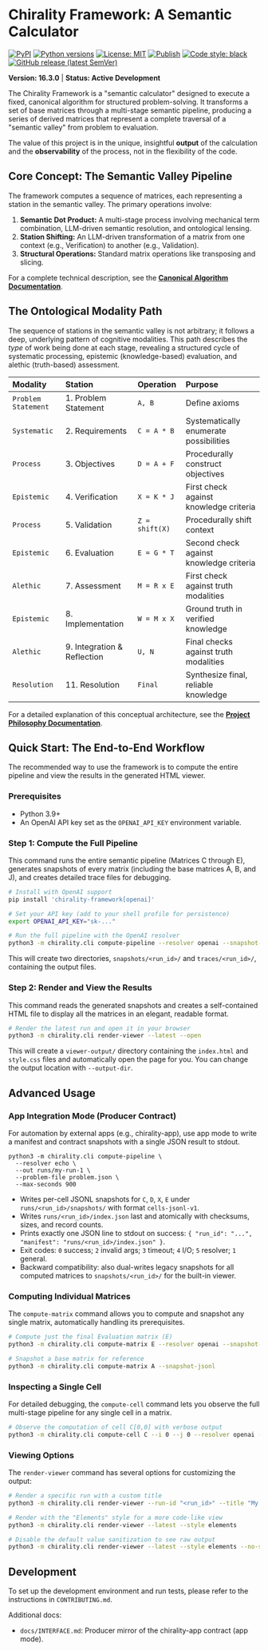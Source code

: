 # Chirality Framework: A Semantic Calculator

[![PyPI](https://img.shields.io/pypi/v/chirality-framework.svg)](https://pypi.org/project/chirality-framework/)
[![Python versions](https://img.shields.io/pypi/pyversions/chirality-framework.svg)](https://pypi.org/project/chirality-framework/)
[![License: MIT](https://img.shields.io/badge/License-MIT-yellow.svg)](LICENSE)
[![Publish](https://github.com/sgttomas/chirality-framework/actions/workflows/python-publish.yml/badge.svg)](https://github.com/sgttomas/chirality-framework/actions/workflows/python-publish.yml)
[![Code style: black](https://img.shields.io/badge/code%20style-black-000000.svg)](https://github.com/psf/black)
[![GitHub release (latest SemVer)](https://img.shields.io/github/v/tag/sgttomas/chirality-framework?sort=semver&label=release)](https://github.com/sgttomas/chirality-framework/tags)

**Version: 16.3.0** | **Status: Active Development**

The Chirality Framework is a "semantic calculator" designed to execute a fixed, canonical algorithm for structured problem-solving. It transforms a set of base matrices through a multi-stage semantic pipeline, producing a series of derived matrices that represent a complete traversal of a "semantic valley" from problem to evaluation.

The value of this project is in the unique, insightful **output** of the calculation and the **observability** of the process, not in the flexibility of the code.

## Core Concept: The Semantic Valley Pipeline

The framework computes a sequence of matrices, each representing a station in the semantic valley. The primary operations involve:
1.  **Semantic Dot Product:** A multi-stage process involving mechanical term combination, LLM-driven semantic resolution, and ontological lensing.
2.  **Station Shifting:** An LLM-driven transformation of a matrix from one context (e.g., Verification) to another (e.g., Validation).
3.  **Structural Operations:** Standard matrix operations like transposing and slicing.

For a complete technical description, see the **[Canonical Algorithm Documentation](docs/ALGORITHM.md)**.

## The Ontological Modality Path

The sequence of stations in the semantic valley is not arbitrary; it follows a deep, underlying pattern of cognitive modalities. This path describes the *type* of work being done at each stage, revealing a structured cycle of systematic processing, epistemic (knowledge-based) evaluation, and alethic (truth-based) assessment.

| Modality | Station | Operation | Purpose |
| :--- | :--- | :--- | :--- |
| `Problem Statement` | 1. Problem Statement | `A, B` | Define axioms |
| `Systematic` | 2. Requirements | `C = A * B` | Systematically enumerate possibilities |
| `Process` | 3. Objectives | `D = A + F` | Procedurally construct objectives |
| `Epistemic` | 4. Verification | `X = K * J` | First check against knowledge criteria |
| `Process` | 5. Validation | `Z = shift(X)` | Procedurally shift context |
| `Epistemic` | 6. Evaluation | `E = G * T` | Second check against knowledge criteria |
| `Alethic` | 7. Assessment | `M = R x E` | First check against truth modalities |
| `Epistemic` | 8. Implementation | `W = M x X` | Ground truth in verified knowledge |
| `Alethic` | 9. Integration & Reflection | `U, N` | Final checks against truth modalities |
| `Resolution` | 11. Resolution | `Final` | Synthesize final, reliable knowledge |

For a detailed explanation of this conceptual architecture, see the **[Project Philosophy Documentation](docs/PHILOSOPHY.md)**.

## Quick Start: The End-to-End Workflow

The recommended way to use the framework is to compute the entire pipeline and view the results in the generated HTML viewer.

### Prerequisites
- Python 3.9+
- An OpenAI API key set as the `OPENAI_API_KEY` environment variable.

### Step 1: Compute the Full Pipeline
This command runs the entire semantic pipeline (Matrices C through E), generates snapshots of every matrix (including the base matrices A, B, and J), and creates detailed trace files for debugging.

```bash
# Install with OpenAI support
pip install 'chirality-framework[openai]'

# Set your API key (add to your shell profile for persistence)
export OPENAI_API_KEY="sk-..."

# Run the full pipeline with the OpenAI resolver
python3 -m chirality.cli compute-pipeline --resolver openai --snapshot-jsonl --include-base
```
This will create two directories, `snapshots/<run_id>/` and `traces/<run_id>/`, containing the output files.

### Step 2: Render and View the Results
This command reads the generated snapshots and creates a self-contained HTML file to display all the matrices in an elegant, readable format.

```bash
# Render the latest run and open it in your browser
python3 -m chirality.cli render-viewer --latest --open
```
This will create a `viewer-output/` directory containing the `index.html` and `style.css` files and automatically open the page for you. You can change the output location with `--output-dir`.

## Advanced Usage

### App Integration Mode (Producer Contract)
For automation by external apps (e.g., chirality-app), use app mode to write a manifest and contract snapshots with a single JSON result to stdout.

```
python3 -m chirality.cli compute-pipeline \
  --resolver echo \
  --out runs/my-run-1 \
  --problem-file problem.json \
  --max-seconds 900
```

- Writes per-cell JSONL snapshots for `C`, `D`, `X`, `E` under `runs/<run_id>/snapshots/` with format `cells-jsonl-v1`.
- Writes `runs/<run_id>/index.json` last and atomically with checksums, sizes, and record counts.
- Prints exactly one JSON line to stdout on success: `{ "run_id": "...", "manifest": "runs/<run_id>/index.json" }`.
- Exit codes: `0` success; `2` invalid args; `3` timeout; `4` I/O; `5` resolver; `1` general.
- Backward compatibility: also dual-writes legacy snapshots for all computed matrices to `snapshots/<run_id>/` for the built-in viewer.

### Computing Individual Matrices
The `compute-matrix` command allows you to compute and snapshot any single matrix, automatically handling its prerequisites.

```bash
# Compute just the final Evaluation matrix (E)
python3 -m chirality.cli compute-matrix E --resolver openai --snapshot-jsonl

# Snapshot a base matrix for reference
python3 -m chirality.cli compute-matrix A --snapshot-jsonl
```

### Inspecting a Single Cell
For detailed debugging, the `compute-cell` command lets you observe the full multi-stage pipeline for any single cell in a matrix.

```bash
# Observe the computation of cell C[0,0] with verbose output
python3 -m chirality.cli compute-cell C --i 0 --j 0 --resolver openai --verbose --trace
```

### Viewing Options
The `render-viewer` command has several options for customizing the output:

```bash
# Render a specific run with a custom title
python3 -m chirality.cli render-viewer --run-id "<run_id>" --title "My Analysis"

# Render with the "Elements" style for a more code-like view
python3 -m chirality.cli render-viewer --latest --style elements

# Disable the default value sanitization to see raw output
python3 -m chirality.cli render-viewer --latest --style elements --no-sanitize-values
```

## Development

To set up the development environment and run tests, please refer to the instructions in `CONTRIBUTING.md`.

Additional docs:
- `docs/INTERFACE.md`: Producer mirror of the chirality-app contract (app mode).
